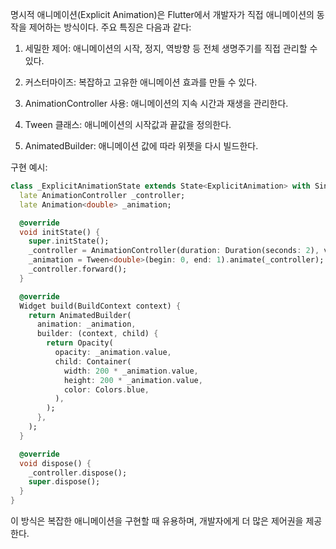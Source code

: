 명시적 애니메이션(Explicit Animation)은 Flutter에서 개발자가 직접 애니메이션의 동작을 제어하는 방식이다. 주요 특징은 다음과 같다:

1. 세밀한 제어: 애니메이션의 시작, 정지, 역방향 등 전체 생명주기를 직접 관리할 수 있다.

2. 커스터마이즈: 복잡하고 고유한 애니메이션 효과를 만들 수 있다.

3. AnimationController 사용: 애니메이션의 지속 시간과 재생을 관리한다.

4. Tween 클래스: 애니메이션의 시작값과 끝값을 정의한다.

5. AnimatedBuilder: 애니메이션 값에 따라 위젯을 다시 빌드한다.

구현 예시:

```dart
class _ExplicitAnimationState extends State<ExplicitAnimation> with SingleTickerProviderStateMixin {
  late AnimationController _controller;
  late Animation<double> _animation;

  @override
  void initState() {
    super.initState();
    _controller = AnimationController(duration: Duration(seconds: 2), vsync: this);
    _animation = Tween<double>(begin: 0, end: 1).animate(_controller);
    _controller.forward();
  }

  @override
  Widget build(BuildContext context) {
    return AnimatedBuilder(
      animation: _animation,
      builder: (context, child) {
        return Opacity(
          opacity: _animation.value,
          child: Container(
            width: 200 * _animation.value,
            height: 200 * _animation.value,
            color: Colors.blue,
          ),
        );
      },
    );
  }

  @override
  void dispose() {
    _controller.dispose();
    super.dispose();
  }
}
```

이 방식은 복잡한 애니메이션을 구현할 때 유용하며, 개발자에게 더 많은 제어권을 제공한다.
